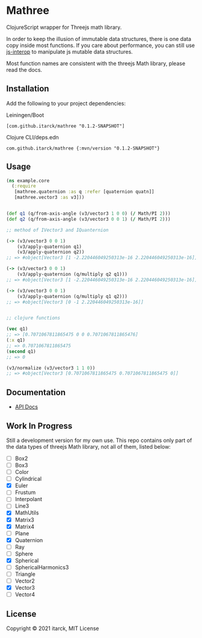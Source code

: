 # Mathree

ClojureScript wrapper for Threejs math library. 

In order to keep the illusion of immutable data structures, there is one data copy inside most functions.
If you care about performance, you can still use [js-interop][] to manipulate js mutable data structures.

Most function names are consistent with the threejs Math library, please read the docs.

[js-interop]: https://github.com/applied-science/js-interop

## Installation

Add the following to your project dependencies:

Leiningen/Boot

    [com.github.itarck/mathree "0.1.2-SNAPSHOT"]

Clojure CLI/deps.edn

    com.github.itarck/mathree {:mvn/version "0.1.2-SNAPSHOT"}

## Usage

``` clojure
(ns example.core
  (:require
   [mathree.quaternion :as q :refer [quaternion quatn]]
   [mathree.vector3 :as v3]))


(def q1 (q/from-axis-angle (v3/vector3 1 0 0) (/ Math/PI 2)))
(def q2 (q/from-axis-angle (v3/vector3 0 0 1) (/ Math/PI 2)))

;; method of IVector3 and IQuanternion

(-> (v3/vector3 0 0 1)
    (v3/apply-quaternion q1)
    (v3/apply-quaternion q2))
;; => #object[Vector3 [1 -2.220446049250313e-16 2.220446049250313e-16]]

(-> (v3/vector3 0 0 1)
    (v3/apply-quaternion (q/multiply q2 q1)))
;; => #object[Vector3 [1 -2.220446049250313e-16 2.220446049250313e-16]]

(-> (v3/vector3 0 0 1)
    (v3/apply-quaternion (q/multiply q1 q2)))
;; => #object[Vector3 [0 -1 2.220446049250313e-16]]


;; clojure functions

(vec q1)
;; => [0.7071067811865475 0 0 0.7071067811865476]
(:x q1)
;; => 0.7071067811865475
(second q1)
;; => 0

(v3/normalize (v3/vector3 1 1 0))
;; => #object[Vector3 [0.7071067811865475 0.7071067811865475 0]]

```

## Documentation

* [API Docs](https://cljdoc.org/d/com.github.itarck/mathree/0.1.2-SNAPSHOT/api/mathree)

## Work In Progress

Still a development version for my own use. This repo contains only part of the data types of threejs Math library, not all of them, listed below: 

- [ ] Box2
- [ ] Box3
- [ ] Color
- [ ] Cylindrical
- [x] Euler
- [ ] Frustum
- [ ] Interpolant
- [ ] Line3
- [x] MathUtils
- [x] Matrix3
- [x] Matrix4
- [ ] Plane
- [x] Quaternion
- [ ] Ray
- [ ] Sphere
- [x] Spherical
- [ ] SphericalHarmonics3
- [ ] Triangle
- [ ] Vector2
- [x] Vector3
- [ ] Vector4

## License

Copyright © 2021 itarck, MIT License
